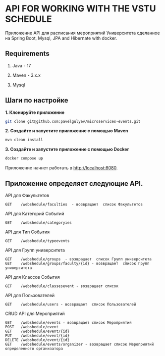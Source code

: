 # API FOR WORKING WITH THE VSTU SCHEDULE

Приложение API для расписания мероприятий Университета сделанное на Spring Boot, Mysql, JPA and Hibernate with docker.

## Requirements

1. Java - 17

2. Maven - 3.x.x

3. Mysql

## Шаги по настройке

**1. Клонируйте приложение**

```bash
git clone git@github.com:pavelgulyev/microservices-events.git
```

**2. Создайте и запустите приложение с помощью Maven**

```bash
mvn clean install
```

**3. Создайте и запустите приложение с помощью Docker**

```bash
docker compose up
```

Приложение начнет работать в <http://localhost:8080>.

## Приложение определяет следующие API.


[//]: # (CRUD APIs для Факультетов)
API для Факультетов

    GET    /webshedule/faculties  - возвращает  список Факультетов

[//]: # (    POST   /webshedule/faculty)

[//]: # (    GET    /webshedule/faculty/{id})

[//]: # (    PUT    /webshedule/faculty/{id})

[//]: # (    DELETE /webshedule/faculty/{id})

[//]: # (CRUD APIs для Категорий Событий)
API для Категорий Событий

    GET    /webshedule/categoryies

[//]: # (    POST   /webshedule/category)

[//]: # (    GET    /webshedule/category/{id})

[//]: # (    PUT    /webshedule/category/{id})

[//]: # (    DELETE /webshedule/category/{id})

[//]: # (CRUD APIs для Тип События)
API для Тип События

    GET    /webshedule/typeevents

[//]: # (    POST   /webshedule/typeevent)

[//]: # (    GET    /webshedule/typeevent/{id})

[//]: # (    PUT    /webshedule/typeevent/{id})

[//]: # (    DELETE /webshedule/typeevent/{id})

[//]: # (CRUD APIs для Роль Пользователя)

[//]: # ()
[//]: # (    GET    /webshedule/roles)

[//]: # (    POST   /webshedule/role)

[//]: # (    GET    /webshedule/role/{id})

[//]: # (    PUT    /webshedule/role/{id})

[//]: # (    DELETE /webshedule/role/{id})

[//]: # (CRUD APIs для Групп университета)
API для Групп университета

    GET    /webshedule/groups  - возвращает  список Групп университета
    GET    /webshedule/groups/faculty/{id} - возвращает  список Групп университета

[//]: # (    POST   /webshedule/group)

[//]: # (    GET    /webshedule/group/{id})

[//]: # (    PUT    /webshedule/group/{id})

[//]: # (    DELETE /webshedule/group/{id})

[//]: # (CRUD APIs для Классов События)
API для Классов События

    GET    /webshedule/classesevent - возвращает список

[//]: # (    POST   /webshedule/classevent)

[//]: # (    GET    /webshedule/classevent/{id})

[//]: # (    PUT    /webshedule/classevent/{id})

[//]: # (    DELETE /webshedule/classevent/{id})

API для Пользователей

    GET    /webshedule/users - возвращает  список Пользователей

[//]: # (    GET    /webshedule/users/role/{id})

[//]: # (    POST   /webshedule/user)

[//]: # (    GET    /webshedule/user/{id})

[//]: # (    PUT    /webshedule/user/{id})

[//]: # (    DELETE /webshedule/user/{id})
CRUD API для Мероприятий

    GET    /webshedule/events - возвращает список Мероприятий
    POST   /webshedule/event
    GET    /webshedule/event/{id}
    PUT    /webshedule/event/{id}
    DELETE /webshedule/event/{id}
    GET    /webshedule/events/organizer - возвращает список Мероприятий определенного организатора